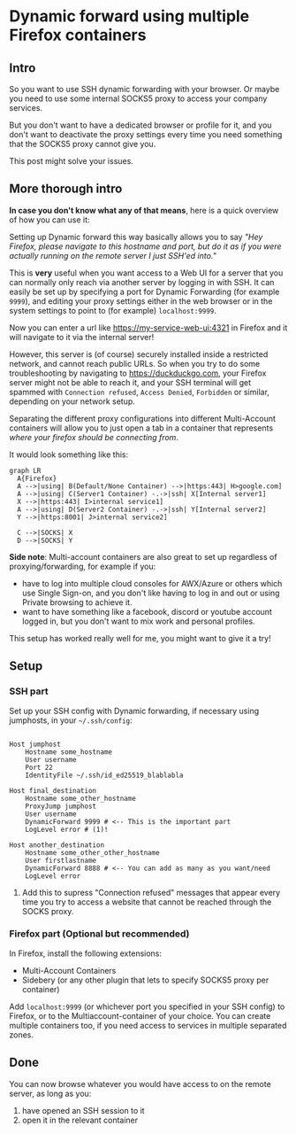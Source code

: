 # Dynamic forward using multiple Firefox containers

## Intro

So you want to use SSH dynamic forwarding with your browser.
Or maybe you need to use some internal SOCKS5 proxy to access your company services.

But you don't want to have a dedicated browser or profile for it, and you don't want to
deactivate the proxy settings every time you need something that the SOCKS5 proxy cannot
give you.

This post might solve your issues.

## More thorough intro

**In case you don't know what any of that means**, here is a quick overview of how you can use it:

Setting up Dynamic forward this way basically allows you to say *"Hey Firefox, please navigate to
this hostname and port, but do it as if you were actually running on the remote server I just SSH'ed
into."*

This is **very** useful when you want access to a Web UI for a server that you can normally only
reach via another server by logging in with SSH. It can easily be set up by specifying a port for
Dynamic Forwarding (for example `9999`), and editing your proxy settings either in the web browser
or in the system settings to point to (for example) `localhost:9999`.

Now you can enter a url like <https://my-service-web-ui:4321> in Firefox and it will navigate to it
via the internal server!

However, this server is (of course) securely installed inside a restricted network, and cannot reach
public URLs. So when you try to do some troubleshooting by navigating to <https://duckduckgo.com>,
your Firefox server might not be able to reach it, and your SSH terminal will get spammed with
`Connection refused`, `Access Denied`, `Forbidden` or similar, depending on your network setup.

Separating the different proxy configurations into different Multi-Account containers will allow you
to just open a tab in a container that represents *where your firefox should be connecting from*.

It would look something like this:

``` mermaid
graph LR
  A{Firefox}
  A -->|using| B(Default/None Container) -->|https:443| H>google.com]
  A -->|using| C(Server1 Container) -.->|ssh| X[Internal server1]
  X -->|https:443| I>internal service1]
  A -->|using| D(Server2 Container) -.->|ssh| Y[Internal server2]
  Y -->|https:8001| J>internal service2]

  C -->|SOCKS| X
  D -->|SOCKS| Y
```

**Side note**: Multi-account containers are also great to set up regardless of proxying/forwarding, for
example if you:

- have to log into multiple cloud consoles for AWX/Azure or others which use Single Sign-on, and
  you don't like having to log in and out or using Private browsing to achieve it.
- want to have something like a facebook, discord or youtube account logged in, but you don't want
  to mix work and personal profiles.

This setup has worked really well for me, you might want to give it a try!

## Setup

### SSH part

Set up your SSH config with Dynamic forwarding, if necessary using jumphosts,
in your `~/.ssh/config`:

```shell hl_lines="11 12"

Host jumphost
    Hostname some_hostname
    User username
    Port 22
    IdentityFile ~/.ssh/id_ed25519_blablabla

Host final_destination
    Hostname some_other_hostname
    ProxyJump jumphost
    User username
    DynamicForward 9999 # <-- This is the important part
    LogLevel error # (1)!

Host another_destination
    Hostname some_other_other_hostname
    User firstlastname
    DynamicForward 8888 # <-- You can add as many as you want/need
    LogLevel error

```

1. Add this to supress "Connection refused" messages that appear every time
   you try to access a website that cannot be reached through the SOCKS proxy.

### Firefox part (Optional but recommended)

In Firefox, install the following extensions:

- Multi-Account Containers
- Sidebery (or any other plugin that lets to specify SOCKS5 proxy per container)

Add `localhost:9999` (or whichever port you specified in your SSH config) to Firefox,
or to the Multiaccount-container of your choice. You can create multiple containers too,
if you need access to services in multiple separated zones.


## Done

You can now browse whatever you would have access to on the remote server, as long as you:

1. have opened an SSH session to it
2. open it in the relevant container


